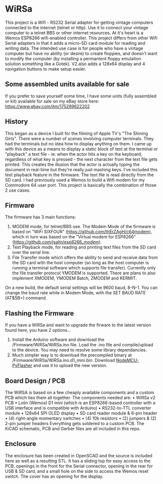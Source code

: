 # WiRSa
This project is a Wifi - RS232 Serial adapter for getting vintage computers connected to the internet (telnet or http). Use it to connect your vintage computer to a telnet BBS or other internet resources. At it's heart is a Wemos ESP8266 wifi-enabled controller. This project differs from other Wifi Serial adapters in that it adds a micro-SD card module for reading and writing data. The intended use case is for people who have a vintage computer but have no ability (or desire) to create floppies, and doesn't want to modify the computer (by installing a permantent floppy emulation solution something like a Gotek). V2 also adds a 128x64 display and 4 navigation buttons to make setup easier.

## Some assembled units available for sale
If you prefer to save yourself some time, I have some units (fully assembled or kit) available for sale on my eBay store here: https://www.ebay.com/itm/175299622202 

## History
This began as a device I built for the filming of Apple TV's "The Shining Girls". There were a number of scenes involving computer terminals. They had the terminals but no idea how to display anything on them. I came up with this device as a means to display a static block of text at the terminal or "playback" a text file - ie: when the actor hits a key on the keyboard, regardless of what key is pressed - the next character from the text file gets printed. This creates the illusion that the actor is actually typing the document in real-time but they're really just mashing keys. I've included this text playback feature in the firmware. The text file is read directly from the SD card. I had previously used a Wemos to build a Wifi modem for my Commodore 64 user port. This project is basically the combination of those 2 use cases.

## Firmware
The firmware has 3 main functions:  
1. MODEM mode, for telnet/BBS use. The Modem Mode of the firmware is based on "WiFi SIXFOUR" (https://github.com/thErZAgH/c64modem), which in turn was based on the "Virtual modem for ESP8266" (https://github.com/jsalin/esp8266_modem).
2. Text Playback mode, for reading and printing text files from the SD card over the serial line.
3. File Transfer mode which offers the ability to send and receive data from the SD card with the host computer (so long as the host computer is running a terminal software which supports file transfer). Currently only the file transfer protocol YMODEM is supported. There are plans to also implement XMODEM,  YMODEM Batch, ZMODEM and KERMIT.

On a new build, the default serial settings will be 9600 baud, 8-N-1. You can change the baud rate while in Modem Mode, with the SET BAUD RATE (AT$SB=) command.

## Flashing the Firmware
If you have a WiRSa and want to upgrade the firware to the latest version found here, you have 2 options... 
1. Install the Arduino software and download the /Firmware/WiRSa/WiRSa.ino file. Load the .ino file and compile/upload to the device. You may need to resolve some library dependancies.
2. Much simpler way is to download the precompiled binary at /Firmware/WiRSa/WiRSa.ino.d1_mini.bin. Download [NodeMCU-PyFlasher](https://github.com/marcelstoer/nodemcu-pyflasher/releases) and use it to upload the new version. 

## Board Design / PCB
The WiRSA is based on a few cheaply available components and a custom PCB which ties them all together. The components needed are: 
• WiRSa v2 PCB
• Lolin (Wemos) D1 mini (which is an ESP8266-based controller with a USB interface and is compatible with Arduino)
• RS232-to-TTL converter module
• 128x64 SPI OLED display
• SD card reader module & 6-pin header
• (4) right-angle momentary switches
• (4) 10k resistors
• (2) jumpers & (2) 2-pin jumper headers
Everything gets soldered to a custom PCB. The KiCAD schematic, PCB and Gerber files are all included in this repo. 

## Enclosure
The enclosure has been created in OpenSCAD and the source is included here as well as a resulting STL. It has a sliding top for easy access to the PCB, openings in the front for the Serial connector, opening in the rear for USB & SD card, and a small hole on the side to access the Wemos reset switch. The cover has an opening for the display.
